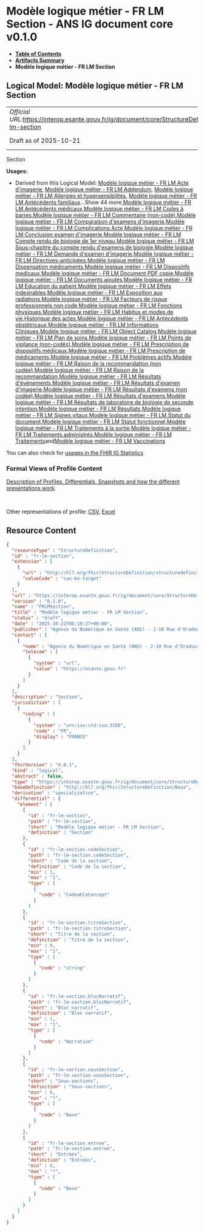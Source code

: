 # Modèle logique métier - FR LM Section - ANS IG document core v0.1.0

* [**Table of Contents**](toc.md)
* [**Artifacts Summary**](artifacts.md)
* **Modèle logique métier - FR LM Section**

## Logical Model: Modèle logique métier - FR LM Section 

| | |
| :--- | :--- |
| *Official URL*:https://interop.esante.gouv.fr/ig/document/core/StructureDefinition/fr-lm-section | *Version*:0.1.0 |
| Draft as of 2025-10-21 | *Computable Name*:FRLMSection |

 
Section 

**Usages:**

* Derived from this Logical Model: [Modèle logique métier - FR LM Acte d'imagerie](StructureDefinition-fr-lm-acte-imagerie.md), [Modèle logique métier - FR LM Addendum](StructureDefinition-fr-lm-addendum.md), [Modèle logique métier - FR LM Allergies et hypersensibilités](StructureDefinition-fr-lm-allergies-et-hypersensibilites.md), [Modèle logique métier - FR LM Antécédents familiaux](StructureDefinition-fr-lm-antecedents-familiaux.md)...Show 44 more,[Modèle logique métier - FR LM Antécédents médicaux](StructureDefinition-fr-lm-antecedents-medicaux.md),[Modèle logique métier - FR LM Codes à barres](StructureDefinition-fr-lm-codes-a-barres.md),[Modèle logique métier - FR LM Commentaire (non-codé)](StructureDefinition-fr-lm-commentaire-non-code.md),[Modèle logique métier - FR LM Comparaison d'examens d'imagerie](StructureDefinition-fr-lm-comparaison-examens-imagerie.md),[Modèle logique métier - FR LM Complications Acte](StructureDefinition-fr-lm-complications-acte.md),[Modèle logique métier - FR LM Conclusion examen d'imagerie](StructureDefinition-fr-lm-conclusion-examen-imagerie.md),[Modèle logique métier - FR LM Compte rendu de biologie de 1er niveau](StructureDefinition-fr-lm-cr-bio-chapitre.md),[Modèle logique métier - FR LM Sous-chapitre du compte rendu d'examens de biologie](StructureDefinition-fr-lm-cr-bio-sous-chapitre.md),[Modèle logique métier - FR LM Demande d'examen d'imagerie](StructureDefinition-fr-lm-demande-examen-imagerie.md),[Modèle logique métier - FR LM Directives-anticipées](StructureDefinition-fr-lm-directives-anticipees.md),[Modèle logique métier - FR LM Dispensation médicaments](StructureDefinition-fr-lm-dispensation-medicaments.md),[Modèle logique métier - FR LM Dispositifs medicaux](StructureDefinition-fr-lm-dispositifs-medicaux.md),[Modèle logique métier - FR LM Document PDF copie](StructureDefinition-fr-lm-document-pdf-copie.md),[Modèle logique métier - FR LM Documents ajoutés](StructureDefinition-fr-lm-documents-ajoutes.md),[Modèle logique métier - FR LM Education du patient](StructureDefinition-fr-lm-education-patient.md),[Modèle logique métier - FR LM Effets indesirables](StructureDefinition-fr-lm-effets-indesirables.md),[Modèle logique métier - FR LM Exposition aux radiations](StructureDefinition-fr-lm-exposition-radiations.md),[Modèle logique métier - FR LM Facteurs de risque professionnels non code](StructureDefinition-fr-lm-facteurs-de-risque-professionnels-non-code.md),[Modèle logique métier - FR LM Fonctions physiques](StructureDefinition-fr-lm-fonctions-physiques.md),[Modèle logique métier - FR LM Habitus et modes de vie](StructureDefinition-fr-lm-habitus-mode-de-vie.md),[Historique des actes](StructureDefinition-fr-lm-historique-des-actes.md),[Modèle logique métier - FR LM Antécédents obstétricaux](StructureDefinition-fr-lm-historique-des-grossesses.md),[Modèle logique métier - FR LM Informations Cliniques](StructureDefinition-fr-lm-informations-cliniques.md),[Modèle logique métier - FR LM Object Catalog](StructureDefinition-fr-lm-object-catalog.md),[Modèle logique métier - FR LM Plan de soins](StructureDefinition-fr-lm-plan-soins.md),[Modèle logique métier - FR LM Points de vigilance (non-codés)](StructureDefinition-fr-lm-points-de-vigilances-non-code.md),[Modèle logique métier - FR LM Prescription de dispositifs médicaux](StructureDefinition-fr-lm-prescription-dispositifs-medicaux.md),[Modèle logique métier - FR LM Prescription de médicaments](StructureDefinition-fr-lm-prescription-medicaments.md),[Modèle logique métier - FR LM Problèmes actifs](StructureDefinition-fr-lm-problemes-actifs.md),[Modèle logique métier - FR LM Raison de la recommandation (non codée)](StructureDefinition-fr-lm-raison-recommandation-non-code.md),[Modèle logique métier - FR LM Raison de la recommandation](StructureDefinition-fr-lm-raison-recommandation.md),[Modèle logique métier - FR LM Résultats d'événements](StructureDefinition-fr-lm-resultats-evenements.md),[Modèle logique métier - FR LM Résultats d'examen d'imagerie](StructureDefinition-fr-lm-resultats-examen-imagerie.md),[Modèle logique métier - FR LM Résultats d'examens (non codée)](StructureDefinition-fr-lm-resultats-examens-non-code.md),[Modèle logique métier - FR LM Résultats d'examens](StructureDefinition-fr-lm-resultats-examens.md),[Modèle logique métier - FR LM Résultats de laboratoire de biologie de seconde intention](StructureDefinition-fr-lm-resultats-laboratoire-biologie-seconde-intention.md),[Modèle logique métier - FR LM Résultats](StructureDefinition-fr-lm-resultats.md),[Modèle logique métier - FR LM Signes vitaux](StructureDefinition-fr-lm-signes-vitaux.md),[Modèle logique métier - FR LM Statut du document](StructureDefinition-fr-lm-statut-document.md),[Modèle logique métier - FR LM Statut fonctionnel](StructureDefinition-fr-lm-statut-fonctionnel.md),[Modèle logique métier - FR LM Traitements à la sortie](StructureDefinition-fr-lm-traitement-sortie.md),[Modèle logique métier - FR LM Traitements administrés](StructureDefinition-fr-lm-traitements-administres.md),[Modèle logique métier - FR LM Traitements](StructureDefinition-fr-lm-traitements.md)and[Modèle logique métier - FR LM Vaccinations](StructureDefinition-fr-lm-vaccinations.md)

You can also check for [usages in the FHIR IG Statistics](https://packages2.fhir.org/xig/ans.document.fr.core|current/StructureDefinition/fr-lm-section)

### Formal Views of Profile Content

 [Description of Profiles, Differentials, Snapshots and how the different presentations work](http://build.fhir.org/ig/FHIR/ig-guidance/readingIgs.html#structure-definitions). 

 

Other representations of profile: [CSV](StructureDefinition-fr-lm-section.csv), [Excel](StructureDefinition-fr-lm-section.xlsx) 



## Resource Content

```json
{
  "resourceType" : "StructureDefinition",
  "id" : "fr-lm-section",
  "extension" : [
    {
      "url" : "http://hl7.org/fhir/StructureDefinition/structuredefinition-type-characteristics",
      "valueCode" : "can-be-target"
    }
  ],
  "url" : "https://interop.esante.gouv.fr/ig/document/core/StructureDefinition/fr-lm-section",
  "version" : "0.1.0",
  "name" : "FRLMSection",
  "title" : "Modèle logique métier - FR LM Section",
  "status" : "draft",
  "date" : "2025-10-21T08:19:27+00:00",
  "publisher" : "Agence du Numérique en Santé (ANS) - 2-10 Rue d'Oradour-sur-Glane, 75015 Paris",
  "contact" : [
    {
      "name" : "Agence du Numérique en Santé (ANS) - 2-10 Rue d'Oradour-sur-Glane, 75015 Paris",
      "telecom" : [
        {
          "system" : "url",
          "value" : "https://esante.gouv.fr"
        }
      ]
    }
  ],
  "description" : "Section",
  "jurisdiction" : [
    {
      "coding" : [
        {
          "system" : "urn:iso:std:iso:3166",
          "code" : "FR",
          "display" : "FRANCE"
        }
      ]
    }
  ],
  "fhirVersion" : "4.0.1",
  "kind" : "logical",
  "abstract" : false,
  "type" : "https://interop.esante.gouv.fr/ig/document/core/StructureDefinition/fr-lm-section",
  "baseDefinition" : "http://hl7.org/fhir/StructureDefinition/Base",
  "derivation" : "specialization",
  "differential" : {
    "element" : [
      {
        "id" : "fr-lm-section",
        "path" : "fr-lm-section",
        "short" : "Modèle logique métier - FR LM Section",
        "definition" : "Section"
      },
      {
        "id" : "fr-lm-section.codeSection",
        "path" : "fr-lm-section.codeSection",
        "short" : "Code de la section",
        "definition" : "Code de la section",
        "min" : 1,
        "max" : "1",
        "type" : [
          {
            "code" : "CodeableConcept"
          }
        ]
      },
      {
        "id" : "fr-lm-section.titreSection",
        "path" : "fr-lm-section.titreSection",
        "short" : "Titre de la section",
        "definition" : "Titre de la section",
        "min" : 0,
        "max" : "1",
        "type" : [
          {
            "code" : "string"
          }
        ]
      },
      {
        "id" : "fr-lm-section.blocNarratif",
        "path" : "fr-lm-section.blocNarratif",
        "short" : "Bloc narratif",
        "definition" : "Bloc narratif",
        "min" : 1,
        "max" : "1",
        "type" : [
          {
            "code" : "Narrative"
          }
        ]
      },
      {
        "id" : "fr-lm-section.sousSection",
        "path" : "fr-lm-section.sousSection",
        "short" : "Sous-sections",
        "definition" : "Sous-sections",
        "min" : 0,
        "max" : "*",
        "type" : [
          {
            "code" : "Base"
          }
        ]
      },
      {
        "id" : "fr-lm-section.entree",
        "path" : "fr-lm-section.entree",
        "short" : "Entrées",
        "definition" : "Entrées",
        "min" : 0,
        "max" : "*",
        "type" : [
          {
            "code" : "Base"
          }
        ]
      }
    ]
  }
}

```
